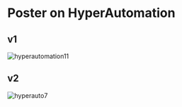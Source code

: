 # Poster on HyperAutomation

## v1
![hyperautomation11](https://user-images.githubusercontent.com/91419527/158978640-49eecf85-94ef-4615-a83e-7b0feec294c9.png)


## v2
![hyperauto7](https://user-images.githubusercontent.com/91419527/159227339-9e50a801-4b7f-454b-8b4e-74a66ad955b9.png)
